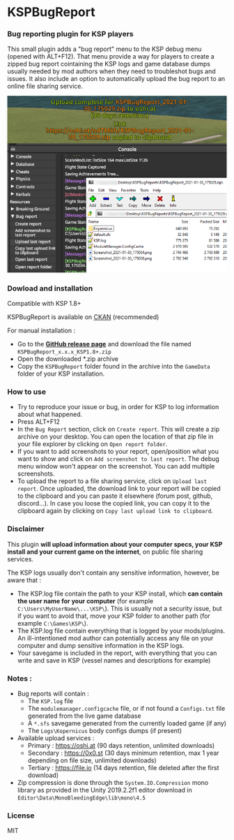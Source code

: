 # KSPBugReport

### Bug reporting plugin for KSP players

This small plugin adds a "bug report" menu to the KSP debug menu (opened with ALT+F12). That menu provide a way for players to create a zipped bug report cointaining the KSP logs and game database dumps usually needed by mod authors when they need to troubleshot bugs and issues. It also include an option to automatically upload the bug report to an online file sharing service.

![screenshot](https://github.com/HarmonyKSP/KSPBugReport/raw/master/Screenshot.png)

### Dowload and installation

Compatible with KSP 1.8+

KSPBugReport is available on [CKAN](https://github.com/KSP-CKAN/CKAN) (recommended)

For manual installation :

- Go to the **[GitHub release page](https://github.com/KSPModdingLibs/KSPBugReport/releases)** and download the file named `KSPBugReport_x.x.x_KSP1.8+.zip`
- Open the downloaded *.zip archive
- Copy the `KSPBugReport` folder found in the archive into the `GameData` folder of your KSP installation.

### How to use

- Try to reproduce your issue or bug, in order for KSP to log information about what happened.
- Press ALT+F12
- In the `Bug Report` section, click on `Create report`. This will create a zip archive on your desktop. You can open the location of that zip file in your file explorer by clicking on `Open report folder`.
- If you want to add screenshots to your report, open/position what you want to show and click on `Add screenshot to last report`. The debug menu window won't appear on the screenshot. You can add multiple screenshots.
- To upload the report to a file sharing service, click on `Upload last report`. Once uploaded, the download link to your report will be copied to the clipboard and you can paste it elsewhere (forum post, github, discord...). In case you loose the copied link, you can copy it to the clipboard again by clicking on `Copy last upload link to clipboard`.

### Disclaimer

This plugin **will upload information about your computer specs, your KSP install and your current game on the internet**, on public file sharing services. 

The KSP logs usually don't contain any sensitive information, however, be aware that :
- The KSP.log file contain the path to your KSP install, which **can contain the user name for your computer** (for example `C:\Users\MyUserName\...\KSP\`). This is usually not a security issue, but if you want to avoid that, move your KSP folder to another path (for example `C:\Games\KSP\`).
- The KSP.log file contain everything that is logged by your mods/plugins. An ill-intentioned mod author can potentially access any file on your computer and dump sensitive information in the KSP logs.
- Your savegame is included in the report, with everything that you can write and save in KSP (vessel names and descriptions for example)

### Notes :

- Bug reports will contain :
  - The `KSP.log` file
  - The `modulemanager.configcache` file, or if not found a `Configs.txt` file generated from the live game database
  - A `*.sfs` savegame generated from the currently loaded game (if any)
  - The `Logs\Kopernicus` body configs dumps (if present)
- Available upload services :
  - Primary : https://oshi.at (90 days retention, unlimited downloads)
  - Secondary : https://0x0.st (30 days minimum retention, max 1 year depending on file size, unlimited downloads)
  - Tertiary : https://file.io (14 days retention, file deleted after the first download)
- Zip compression is done through the `System.IO.Compression` mono library as provided in the Unity 2019.2.2f1 editor download in `Editor\Data\MonoBleedingEdge\lib\mono\4.5`

### License
MIT

